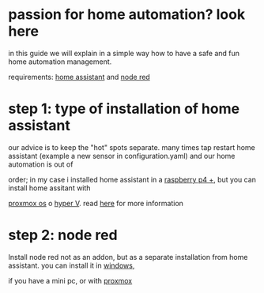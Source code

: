 # passion for home automation? look here

in this guide we will explain in a simple way how to have a safe and fun home automation management.

requirements: [home assistant](https://www.home-assistant.io/) and [node red](https://nodered.org/)

# step 1: type of installation of home assistant

our advice is to keep the "hot" spots separate. many times tap restart home assistant (example a new sensor in configuration.yaml) and our home automation is out of 

order; in my case i installed home assistant in a [raspberry p4 +](https://www.raspberrypi.org/products/raspberry-pi-4-model-b/), but you can install home assitant with 

[proxmox os]() o [hyper V](https://docs.microsoft.com/en-us/windows-server/virtualization/hyper-v/hyper-v-technology-overview). read [here](https://www.home-assistant.io/hassio/installation/) for more information 

# step 2: node red

Install node red not as an addon, but as a separate installation from home assistant. you can install it in [windows](https://nodered.org/docs/getting-started/windows), 

if you have a mini pc, or with [proxmox]()












